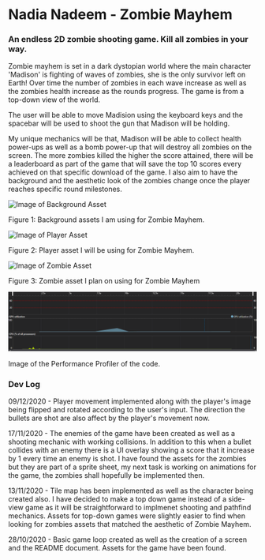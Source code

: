 <h1> Nadia Nadeem - Zombie Mayhem </h1>
<h3> An endless 2D zombie shooting game. Kill all zombies in your way. </h3>

<p> Zombie mayhem is set in a dark dystopian world where the main character 'Madison' is fighting of waves of zombies, she is the only survivor left on Earth! Over time the number of zombies in each wave increase as well as the zombies health increase as the rounds progress. The game is from a top-down view of the world. </p>

<p> The user will be able to move Madision using the keyboard keys and the spacebar will be used to shoot the gun that Madison will be holding.</p>

<p> My unique mechanics will be that, Madison will be able to collect health power-ups as well as a bomb power-up that will destroy all zombies on the screen. The more zombies killed the higher the score attained, there will be a leaderboard as part of the game that will save the top 10 scores every achieved on that specific download of the game. I also aim to have the background and the aesthetic look of the zombies change once the player reaches specific round milestones.</p>

![Image of Background Asset](https://img.itch.zone/aW1hZ2UvMTU2ODM5LzcyMDE0MS5wbmc=/347x500/HxAUgI.png)
<p>Figure 1: Background assets I am using for Zombie Mayhem. </p>

![Image of Player Asset](https://opengameart.org/sites/default/files/styles/medium/public/survivor-idle_shotgun_0.png)
<p>Figure 2: Player asset I will be using for Zombie Mayhem. </p>

![Image of Zombie Asset](https://img.itch.zone/aW1hZ2UvNzMzNDIwLzQwODQyNDkucG5n/347x500/c7Yu2Y.png)
<p>Figure 3: Zombie asset I plan on using for Zombie Mayhem </p>

<img src="profiler.PNG">
<p> Image of the Performance Profiler of the code. </p>


<h3> Dev Log </h3>
<p> 09/12/2020 - Player movement implemented along with the player's image being flipped and rotated according to the user's input. The direction the bullets are shot are also affect by the player's movement now. </p>

<p> 17/11/2020 - The enemies of the game have been created as well as a shooting mechanic with working collisions. In addition to this when a bullet collides with an enemy there is a UI overlay showing a score that it increase by 1 every time an enemy is shot. I have found the assets for the zombies but they are part of a sprite sheet, my next task is working on animations for the game, the zombies shall hopefully be implemented then. </p>

<p> 13/11/2020 - Tile map has been implemented as well as the character being created also. I have decided to make a top down game instead of a side-view game as it will be straightforward to implmenet shooting and pathfind mechanics. Assets for top-down games were slightly easier to find when looking for zombies assets that matched the aesthetic of Zombie Mayhem. </p>

<p> 28/10/2020 - Basic game loop created as well as the creation of a screen and the README document. Assets for the game have been found.</p>

